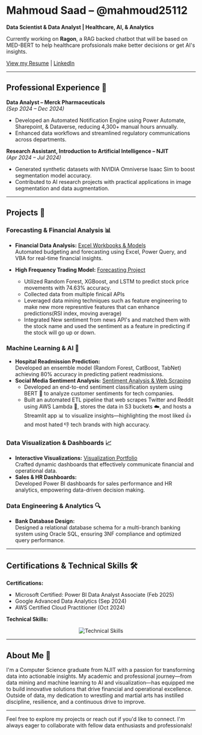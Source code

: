 # Mahmoud Saad – @mahmoud25112  
**Data Scientist & Data Analyst | Healthcare, AI, & Analytics**

Currently working on **Ragon**, a RAG backed chatbot that will be based on MED-BERT to help healthcare profssionals make better decisions or get AI's insights.

[View my Resume](https://github.com/mahmoud25112/Mahmoud25112/blob/main/Mahmoud_final.pdf) | [LinkedIn](https://www.linkedin.com/in/mahmoud-saad-617876254/)

---

## Professional Experience 🏢

**Data Analyst – Merck Pharmaceuticals**  
*(Sep 2024 – Dec 2024)*  
- Developed an Automated Notification Engine using Power Automate, Sharepoint, & Dataverse, reducing 4,300+ manual hours annually.
- Enhanced data workflows and streamlined regulatory communications across departments.

**Research Assistant, Introduction to Artificial Intelligence – NJIT**  
*(Apr 2024 – Jul 2024)*  
- Generated synthetic datasets with NVIDIA Omniverse Isaac Sim to boost segmentation model accuracy.
- Contributed to AI research projects with practical applications in image segmentation and data augmentation.

---

## Projects 🚀

### Forecasting & Financial Analysis 📊
- **Financial Data Analysis:** [Excel Workbooks & Models](https://github.com/mahmoud25112/Financial-data-analysis)  
  Automated budgeting and forecasting using Excel, Power Query, and VBA for real-time financial insights.
  
- **High Frequency Trading Model:** [Forecasting Project](https://github.com/jgranizo/HackNJIT2024)  
    - Utilized Random Forest, XGBoost, and LSTM to predict stock price movements with 74.63% accuracy.
    - Collected data from multiple finicail APIs
    - Leveraged data mining techniques such as feature engineering to make new more represntive features that can enhance predictions(RSI index, moving average)
    - Integrated New sentiment from news API's and matched them with the stock name and used the sentiment as a feature in predicting if the stock will go up or down.
  
  

### Machine Learning & AI 🤖
- **Hospital Readmission Prediction:**  
  Developed an ensemble model (Random Forest, CatBoost, TabNet) achieving 80% accuracy in predicting patient readmissions.
- **Social Media Sentiment Analysis:** [Sentiment Analysis & Web Scraping](https://github.com/mahmoud25112/Customer_Sentiment_analysis_BERT)  
    - Developed an end-to-end sentiment classification system using BERT 🤖 to analyze customer sentiments for tech companies.
    - Built an automated ETL pipeline that web scrapes Twitter and Reddit using AWS Lambda 🔄, stores the data in S3 buckets ☁️, and hosts a Streamlit app 📊 to visualize insights—highlighting the most liked 👍 and most hated 👎 tech brands with high accuracy.

### Data Visualization & Dashboards 📈
- **Interactive Visualizations:** [Visualization Portfolio](https://github.com/mahmoud25112/Interactive-Data-Visualizations)  
  Crafted dynamic dashboards that effectively communicate financial and operational data.
- **Sales & HR Dashboards:**  
  Developed Power BI dashboards for sales performance and HR analytics, empowering data-driven decision making.

### Data Engineering & Analytics 🔍
- **Bank Database Design:**  
  Designed a relational database schema for a multi-branch banking system using Oracle SQL, ensuring 3NF compliance and optimized query performance.

---

## Certifications & Technical Skills 🛠️

**Certifications:**  
- Microsoft Certified: Power BI Data Analyst Associate (Feb 2025)  
- Google Advanced Data Analytics (Sep 2024)  
- AWS Certified Cloud Practitioner (Oct 2024)

**Technical Skills:**  
<p align="center">
  <img src="https://go-skill-icons.vercel.app/api/icons?i=python,c,mysql,tableau,aws,azure,docker,streamlit,typescript,javascript,excel,git" alt="Technical Skills" />
</p>

---

## About Me 🌟

I'm a Computer Science graduate from NJIT with a passion for transforming data into actionable insights. My academic and professional journey—from data mining and machine learning to AI and visualization—has equipped me to build innovative solutions that drive financial and operational excellence. Outside of data, my dedication to wrestling and martial arts has instilled discipline, resilience, and a continuous drive to improve.

---

Feel free to explore my projects or reach out if you'd like to connect. I'm always eager to collaborate with fellow data enthusiasts and professionals!

<!--
**mahmoud25112/Mahmoud25112** is a ✨ _special_ ✨ repository because its `README.md` (this file) appears on your GitHub profile.

Here are some ideas to get you started:

- 🔭 I’m currently working on ...
- 🌱 I’m currently learning ...
- 👯 I’m looking to collaborate on ...
- 🤔 I’m looking for help with ...
- 💬 Ask me about ...
- 📫 How to reach me: ...
- 😄 Pronouns: ...
- ⚡ Fun fact: ...
-->
